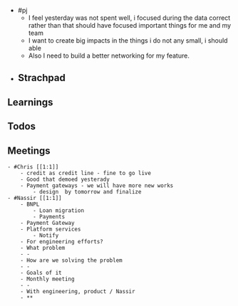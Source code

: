 - #pj
	- I feel yesterday was not spent well, i focused during the data correct rather than that should have focused important things for me and my team
	- I want to create big impacts in the things i do not any small, i should able
	- Also I need to build a better networking for my feature.
- ## Strachpad
## Learnings
## Todos
## Meetings
	- #Chris [[1:1]]
		- credit as credit line - fine to go live
		- Good that demoed yesterady
		- Payment gateways - we will have more new works
			- design  by tomorrow and finalize
	- #Nassir [[1:1]]
		- BNPL
			- Loan migration
			- Payments
		- Payment Gateway
		- Platform services
			- Notify
		- For engineering efforts?
		- What problem
		- -
		- How are we solving the problem
		- -
		- Goals of it
		- Monthly meeting
		- -
		- With engineering, product / Nassir
		- **